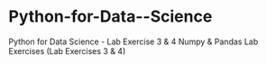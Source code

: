# Python-for-Data--Science
Python for Data Science - Lab Exercise 3 &amp; 4
Numpy & Pandas Lab Exercises (Lab Exercises 3 & 4)
